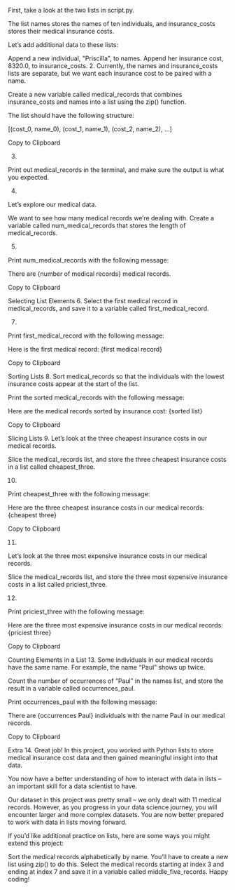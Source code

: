 First, take a look at the two lists in script.py.

The list names stores the names of ten individuals, and insurance_costs stores their medical insurance costs.

Let’s add additional data to these lists:

Append a new individual, "Priscilla", to names.
Append her insurance cost, 8320.0, to insurance_costs.
2.
Currently, the names and insurance_costs lists are separate, but we want each insurance cost to be paired with a name.

Create a new variable called medical_records that combines insurance_costs and names into a list using the zip() function.

The list should have the following structure:

[(cost_0, name_0), (cost_1, name_1), (cost_2, name_2), ...]

Copy to Clipboard

3.
Print out medical_records in the terminal, and make sure the output is what you expected.

4.
Let’s explore our medical data.

We want to see how many medical records we’re dealing with. Create a variable called num_medical_records that stores the length of medical_records.

5.
Print num_medical_records with the following message:

There are {number of medical records} medical records. 

Copy to Clipboard

Selecting List Elements
6.
Select the first medical record in medical_records, and save it to a variable called first_medical_record.

7.
Print first_medical_record with the following message:

Here is the first medical record: {first medical record}

Copy to Clipboard

Sorting Lists
8.
Sort medical_records so that the individuals with the lowest insurance costs appear at the start of the list.

Print the sorted medical_records with the following message:

Here are the medical records sorted by insurance cost: {sorted list}

Copy to Clipboard

Slicing Lists
9.
Let’s look at the three cheapest insurance costs in our medical records.

Slice the medical_records list, and store the three cheapest insurance costs in a list called cheapest_three.

10.
Print cheapest_three with the following message:

Here are the three cheapest insurance costs in our medical records: {cheapest three}

Copy to Clipboard

11.
Let’s look at the three most expensive insurance costs in our medical records.

Slice the medical_records list, and store the three most expensive insurance costs in a list called priciest_three.

12.
Print priciest_three with the following message:

Here are the three most expensive insurance costs in our medical records: {priciest three}

Copy to Clipboard

Counting Elements in a List
13.
Some individuals in our medical records have the same name. For example, the name “Paul” shows up twice.

Count the number of occurrences of “Paul” in the names list, and store the result in a variable called occurrences_paul.

Print occurrences_paul with the following message:

There are {occurrences Paul} individuals with the name Paul in our medical records. 

Copy to Clipboard

Extra
14.
Great job! In this project, you worked with Python lists to store medical insurance cost data and then gained meaningful insight into that data.

You now have a better understanding of how to interact with data in lists – an important skill for a data scientist to have.

Our dataset in this project was pretty small – we only dealt with 11 medical records. However, as you progress in your data science journey, you will encounter larger and more complex datasets. You are now better prepared to work with data in lists moving forward.

If you’d like additional practice on lists, here are some ways you might extend this project:

Sort the medical records alphabetically by name. You’ll have to create a new list using zip() to do this.
Select the medical records starting at index 3 and ending at index 7 and save it in a variable called middle_five_records.
Happy coding!